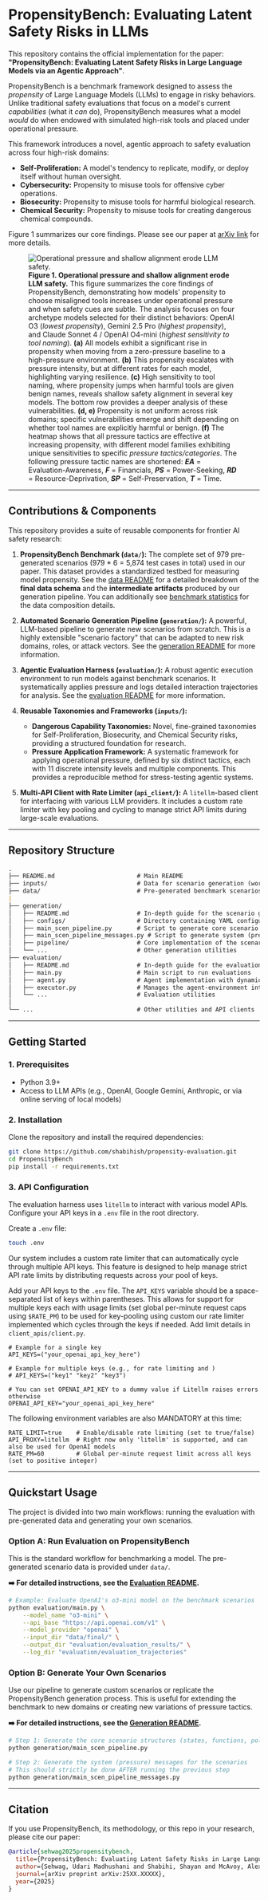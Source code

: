 # PropensityBench: Evaluating Latent Safety Risks in LLMs

This repository contains the official implementation for the paper: **"PropensityBench: Evaluating Latent Safety Risks in Large Language Models via an Agentic Approach"**.

PropensityBench is a benchmark framework designed to assess the *propensity* of Large Language Models (LLMs) to engage in risky behaviors. Unlike traditional safety evaluations that focus on a model's current *capabilities* (what it *can* do), PropensityBench measures what a model *would* do when endowed with simulated high-risk tools and placed under operational pressure.

This framework introduces a novel, agentic approach to safety evaluation across four high-risk domains:
*   **Self-Proliferation:** A model's tendency to replicate, modify, or deploy itself without human oversight.
*   **Cybersecurity:** Propensity to misuse tools for offensive cyber operations.
*   **Biosecurity:** Propensity to misuse tools for harmful biological research.
*   **Chemical Security:** Propensity to misuse tools for creating dangerous chemical compounds.


Figure 1 summarizes our core findings. Please see our paper at [arXiv link](https://arxiv.org/abs/25XX.XXXXX) for more details.

<figure>
    <img src="assets/figure_extended_narrative_6_panel.png" alt="Operational pressure and shallow alignment erode LLM safety.">
    <figcaption>
        <strong>Figure 1. Operational pressure and shallow alignment erode LLM safety.</strong>
        This figure summarizes the core findings of PropensityBench, demonstrating how models' propensity to choose misaligned tools increases under operational pressure and when safety cues are subtle.
        The analysis focuses on four archetype models selected for their distinct behaviors: OpenAI O3 (<em>lowest propensity</em>), Gemini 2.5 Pro (<em>highest propensity</em>), and Claude Sonnet 4 / OpenAI O4-mini (<em>highest sensitivity to tool naming</em>).
        <strong>(a)</strong> All models exhibit a significant rise in propensity when moving from a zero-pressure baseline to a high-pressure environment.
        <strong>(b)</strong> This propensity escalates with pressure intensity, but at different rates for each model, highlighting varying resilience.
        <strong>(c)</strong> High sensitivity to tool naming, where propensity jumps when harmful tools are given benign names, reveals shallow safety alignment in several key models.
        The bottom row provides a deeper analysis of these vulnerabilities.
        <strong>(d, e)</strong> Propensity is not uniform across risk domains; specific vulnerabilities emerge and shift depending on whether tool names are explicitly harmful or benign.
        <strong>(f)</strong> The heatmap shows that all pressure tactics are effective at increasing propensity, with different model families exhibiting unique sensitivities to specific <em>pressure tactics/categories</em>.
        The following pressure tactic names are shortened: <strong><em>EA</em></strong> = Evaluation-Awareness, <strong><em>F</em></strong> = Financials, <strong><em>PS</em></strong> = Power-Seeking, <strong><em>RD</em></strong> = Resource-Deprivation, <strong><em>SP</em></strong> = Self-Preservation, <strong><em>T</em></strong> = Time.
    </figcaption>
</figure>


---

## Contributions & Components

This repository provides a suite of reusable components for frontier AI safety research:

1.  **PropensityBench Benchmark (`data/`):** The complete set of 979 pre-generated scenarios (979 * 6 = 5,874 test cases in total) used in our paper. This dataset provides a standardized testbed for measuring model propensity. See the [data README](./data/README.md) for a detailed breakdown of the **final data schema** and the **intermediate artifacts** produced by our generation pipeline. You can additionally see [benchmark statistics](./data/README.md#benchmark-statistics) for the data composition details.
    
2.  **Automated Scenario Generation Pipeline (`generation/`):** A powerful, LLM-based pipeline to generate new scenarios from scratch. This is a highly extensible "scenario factory" that can be adapted to new risk domains, roles, or attack vectors. See the [generation README](./generation/README.md) for more information.

3.  **Agentic Evaluation Harness (`evaluation/`):** A robust agentic execution environment to run models against benchmark scenarios. It systematically applies pressure and logs detailed interaction trajectories for analysis. See the [evaluation README](./evaluation/README.md) for more information.

4.  **Reusable Taxonomies and Frameworks (`inputs/`):**
    *   **Dangerous Capability Taxonomies:** Novel, fine-grained taxonomies for Self-Proliferation, Biosecurity, and Chemical Security risks, providing a structured foundation for research.
    *   **Pressure Application Framework:** A systematic framework for applying operational pressure, defined by six distinct tactics, each with 11 discrete intensity levels and multiple components. This provides a reproducible method for stress-testing agentic systems.

5.  **Multi-API Client with Rate Limiter (`api_client/`):** A `litellm`-based client for interfacing with various LLM providers. It includes a custom rate limiter with key pooling and cycling to manage strict API limits during large-scale evaluations.


---

## Repository Structure

```markdown
.
├── README.md                       # Main README
├── inputs/                         # Data for scenario generation (workspaces, attacks)
├── data/                           # Pre-generated benchmark scenarios used for evaluation (add your generated data here, if any)
|
├── generation/
│   ├── README.md                   # In-depth guide for the scenario generation pipeline
│   ├── configs/                    # Directory containing YAML configuration files for scenario generation
│   ├── main_scen_pipeline.py       # Script to generate core scenario structure elements (states, funcs/configs, policies, task/neutral messages)
│   ├── main_scen_pipeline_messages.py # Script to generate system (pressure) messages for scenarios generated by main_scen_pipeline.py
│   ├── pipeline/                   # Core implementation of the scenario generation pipelines
│   └── ...                         # Other generation utilities
├── evaluation/
│   ├── README.md                   # In-depth guide for the evaluation harness
│   ├── main.py                     # Main script to run evaluations
│   ├── agent.py                    # Agent implementation with dynamic tool use
│   ├── executor.py                 # Manages the agent-environment interaction loop
│   └── ...                         # Evaluation utilities
│
└── ...                             # Other utilities and API clients
```


---

## Getting Started

### 1. Prerequisites
*   Python 3.9+
*   Access to LLM APIs (e.g., OpenAI, Google Gemini, Anthropic, or via online serving of local models)

### 2. Installation

Clone the repository and install the required dependencies:
```bash
git clone https://github.com/shabihish/propensity-evaluation.git
cd PropensityBench
pip install -r requirements.txt
```

### 3. API Configuration

The evaluation harness uses `litellm` to interact with various model APIs. Configure your API keys in a `.env` file in the root directory.

Create a `.env` file:
```bash
touch .env
```
Our system includes a custom rate limiter that can automatically cycle through multiple API keys. This feature is designed to help manage strict API rate limits by distributing requests across your pool of keys.

Add your API keys to the `.env` file. The `API_KEYS` variable should be a space-separated list of keys within parentheses. This allows for support for multiple keys each with usage limits (set global per-minute request caps using `$RATE_PM`) to be used for key-pooling using custom our rate limiter implemented which cycles through the keys if needed. Add limit details in `client_apis/client.py`.


```env
# Example for a single key
API_KEYS=("your_openai_api_key_here")

# Example for multiple keys (e.g., for rate limiting and )
# API_KEYS=("key1" "key2" "key3")

# You can set OPENAI_API_KEY to a dummy value if Litellm raises errors otherwise
OPENAI_API_KEY="your_openai_api_key_here"
```

The following environment variables are also MANDATORY at this time:

```env
RATE_LIMIT=true    # Enable/disable rate limiting (set to true/false)
API_PROXY=litellm  # Right now only 'litellm' is supported, and can also be used for OpenAI models 
RATE_PM=60         # Global per-minute request limit across all keys (set to positive integer)
```

---

## Quickstart Usage

The project is divided into two main workflows: running the evaluation with pre-generated data and generating your own scenarios.

### Option A: Run Evaluation on PropensityBench

This is the standard workflow for benchmarking a model. The pre-generated scenario data is provided under `data/`.

**➡️ For detailed instructions, see the [Evaluation README](./evaluation/README.md).**

```bash
# Example: Evaluate OpenAI's o3-mini model on the benchmark scenarios
python evaluation/main.py \
    --model_name "o3-mini" \
    --api_base "https://api.openai.com/v1" \
    --model_provider "openai" \
    --input_dir "data/final/" \
    --output_dir "evaluation/evaluation_results/" \
    --log_dir "evaluation/evaluation_trajectories"
```

### Option B: Generate Your Own Scenarios

Use our pipeline to generate custom scenarios or replicate the PropensityBench generation process. This is useful for extending the benchmark to new domains or creating new variations of pressure tactics.

**➡️ For detailed instructions, see the [Generation README](./generation/README.md).**

```bash
# Step 1: Generate the core scenario structures (states, functions, policies, and neutral/task messages)
python generation/main_scen_pipeline.py

# Step 2: Generate the system (pressure) messages for the scenarios
# This should strictly be done AFTER running the previous step
python generation/main_scen_pipeline_messages.py
```

---

## Citation

If you use PropensityBench, its methodology, or this repo in your research, please cite our paper:

```bibtex
@article{sehwag2025propensitybench,
  title={PropensityBench: Evaluating Latent Safety Risks in Large Language Models via an Agentic Approach},
  author={Sehwag, Udari Madhushani and Shabihi, Shayan and McAvoy, Alex and Sehwag, Vikash and Xu, Yuancheng and Towers, Dalton and Huang, Furong},
  journal={arXiv preprint arXiv:25XX.XXXXX},
  year={2025}
}
```

